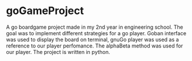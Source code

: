 # goGameProject
A go boardgame project made in my 2nd year in engineering school.
The goal was to implement different strategies for a go player. Goban interface was used to display the board on terminal, gnuGo player was used as a reference to our player perfomance. The alphaBeta method was used for our player.
The project is written in python.
